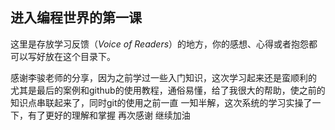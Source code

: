 ## 进入编程世界的第一课

这里是存放学习反馈（*Voice of Readers*）的地方，你的感想、心得或者抱怨都可以写好放在这个目录下。

感谢李骏老师的分享，因为之前学过一些入门知识，这次学习起来还是蛮顺利的
尤其是最后的案例和github的使用教程，通俗易懂，给了我很大的帮助，使之前的知识点串联起来了，同时git的使用之前一直
一知半解，这次系统的学习实操了一下，有了更好的理解和掌握
再次感谢
继续加油
